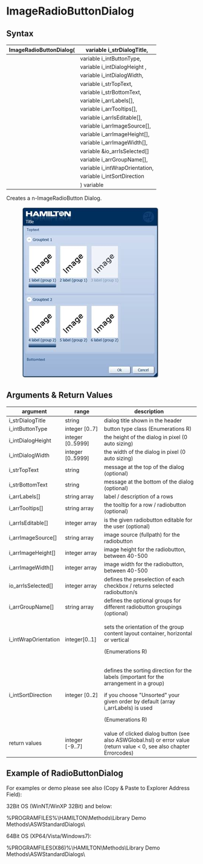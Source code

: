# ImageRadioButtonDialog

## Syntax

| ImageRadioButtonDialog( | variable i\_strDialogTitle,     |
| ----------------------- | ------------------------------- |
|                         | variable i\_intButtonType,      |
|                         | variable i\_intDialogHeight ,   |
|                         | variable i\_intDialogWidth,     |
|                         | variable i\_strTopText,         |
|                         | variable i\_strBottomText,      |
|                         | variable i\_arrLabels\[],       |
|                         | variable i\_arrTooltips\[],     |
|                         | variable i\_arrIsEditable\[],   |
|                         | variable i\_arrImageSource\[],  |
|                         | variable i\_arrImageHeight\[],  |
|                         | variable i\_arrImageWidth\[],   |
|                         | variable \&io\_arrIsSelected\[] |
|                         | variable i\_arrGroupName\[],    |
|                         | variable i\_intWrapOrientation, |
|                         | variable i\_intSortDirection    |
|                         | ) variable                      |

Creates a n-ImageRadioButton Dialog.

<figure><img src="../../../../.gitbook/assets/image (4) (1) (1) (1) (1).png" alt=""><figcaption></figcaption></figure>

## Arguments & Return Values



| argument              | range              | description                                                                                                                                                                                                  |
| --------------------- | ------------------ | ------------------------------------------------------------------------------------------------------------------------------------------------------------------------------------------------------------ |
| i\_strDialogTitle     | string             | dialog title shown in the header                                                                                                                                                                             |
| i\_intButtonType      | integer \[0..7]    | button type class (Enumerations R)                                                                                                                                                                           |
| i\_intDialogHeight    | integer \[0..5999] | the height of the dialog in pixel (0 auto sizing)                                                                                                                                                            |
| i\_intDialogWidth     | integer \[0..5999] | the width of the dialog in pixel (0 auto sizing)                                                                                                                                                             |
| i\_strTopText         | string             | message at the top of the dialog (optional)                                                                                                                                                                  |
| i\_strBottomText      | string             | message at the bottom of the dialog (optional)                                                                                                                                                               |
| i\_arrLabels\[]       | string array       | label / description of a rows                                                                                                                                                                                |
| i\_arrTooltips\[]     | string array       | the tooltip for a row / radiobutton (optional)                                                                                                                                                               |
| i\_arrIsEditable\[]   | integer array      | is the given radiobutton editable for the user (optional)                                                                                                                                                    |
| i\_arrImageSource\[]  | string array       | image source (fullpath) for the radiobutton                                                                                                                                                                  |
| i\_arrImageHeight\[]  | integer array      | image height for the radiobutton, between 40-500                                                                                                                                                             |
| i\_arrImageWidth\[]   | integer array      | image width for the radiobutton, between 40-500                                                                                                                                                              |
| io\_arrIsSelected\[]  | integer array      | defines the preselection of each checkbox / returns selected radiobutton/s                                                                                                                                   |
| i\_arrGroupName\[]    | string array       | defines the optional groups for different radiobutton groupings (optional)                                                                                                                                   |
| i\_intWrapOrientation | integer\[0..1]     | <p>sets the orientation of the group content layout container, horizontal or vertical</p><p>(Enumerations R)</p>                                                                                             |
| i\_intSortDirection   | integer \[0..2]    | <p>defines the sorting direction for the labels (important for the arrangement in a group)</p><p>if you choose "Unsorted" your given order by default (array i_arrLabels) is used</p><p>(Enumerations R)</p> |
| return values         | integer \[-9..7]   | value of clicked dialog button (see also ASWGlobal.hsl) or error value (return value < 0, see also chapter Errorcodes)                                                                                       |

## Example of RadioButtonDialog

For examples or demo please see also (Copy & Paste to Explorer Address Field):

32Bit OS (WinNT/WinXP 32Bit) and below:

%PROGRAMFILES%\HAMILTON\Methods\Library Demo Methods\ASWStandardDialogs\\

64Bit OS (XP64/Vista/Windows7):

%PROGRAMFILES(X86)%\HAMILTON\Methods\Library Demo Methods\ASWStandardDialogs\\
